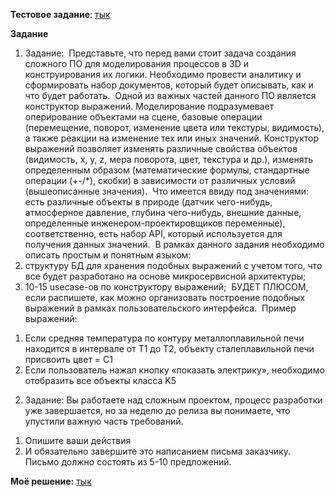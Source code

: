 **Тестовое задание**: [тык](https://docs.google.com/document/d/1SluOWrO6qRaq0JSo6fzFS0LyRDgTNiyfqoMDDoJupu4/edit?pli=1&tab=t.0)

**Задание**

1. Задание: 
Представьте, что перед вами стоит задача создания сложного ПО для моделирования процессов в 3D и конструирования их логики. Необходимо провести аналитику и сформировать набор документов, который будет описывать, как и что будет работать. 
Одной из важных частей данного ПО является конструктор выражений. Моделирование подразумевает оперирование объектами на сцене, базовые операции (перемещение, поворот, изменение цвета или текстуры, видимость), а также реакции на изменение тех или иных значений. Конструктор выражений позволяет изменять различные свойства объектов (видимость, x, y, z, мера поворота, цвет, текстура и др.), изменять определенным образом (математические формулы, стандартные операции (+-/*), скобки) в зависимости от различных условий (вышеописанные значения). 
Что имеется ввиду под значениями: есть различные объекты в природе (датчик чего-нибудь, атмосферное давление, глубина чего-нибудь, внешние данные, определенные инженером-проектировщиков переменные), соответственно, есть набор API, который используется для получения данных значений. 
В рамках данного задания необходимо описать простым и понятным языком: 
1. структуру БД для хранения подобных выражений с учетом того, что все будет разработано на основе микросервисной архитектуры; 
2. 10-15 useсase-ов по конструктору выражений; 
БУДЕТ ПЛЮСОМ, если распишете, как можно организовать построение подобных выражений в рамках пользовательского интерфейса. 
Пример выражений: 
1) Если средняя температура по контуру металлоплавильной печи находится в интервале от T1 до T2, объекту сталеплавильной печи присвоить цвет = С1 
2) Если пользователь нажал кнопку «показать электрику», необходимо отобразить все объекты класса K5 

2. Задание: 
Вы работаете над сложным проектом, процесс разработки уже завершается, но за неделю до релиза вы понимаете, что упустили важную часть требований. 
1) Опишите ваши действия 
2) И обязательно завершите это написанием письма заказчику. Письмо должно состоять из 5-10 предложений.

**Моё решение:** [тык](https://docs.google.com/document/d/1Sq3n-5-79CgzUaxErLoFs7oYGRloo9cy3CPOvAlD5hQ/edit?usp=sharing)
